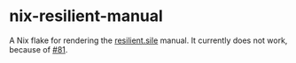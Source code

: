 # nix-resilient-manual

A Nix flake for rendering the [resilient.sile][resilient.sile] manual. It
currently does not work, because of [#81][#81].


[resilient.sile]: https://github.com/Omikhleia/resilient.sile
[#81]: https://github.com/Omikhleia/resilient.sile/issues/81
